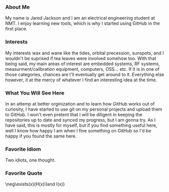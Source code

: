 ### About Me
My name is Jared Jackson and I am an electrical engineering student at NMT. I enjoy learning new tools, which is why I started using GitHub in the first place.

### Interests
My interests wax and wane like the tides, orbital precession, sunspots, and I wouldn't be suprised if tea leaves were involved somehow too. With that being said, my main areas of interest are embedded systems, RF systems, measurment/calibration equipment, computers, OSS... etc. If it is in one of those categories, chances are I'll eventually get around to it. Everything else however, it at the mercy of whatever I find an interesting idea at the time.

### What You Will See Here
In an attemp at better orginization and to learn how GitHub works out of curiosity, I have started to use git on my personal projects and upload them to GitHub. I won't even pretent that I will be diligent in keeping the repositories up to date and synced my progress, but I am gonna try. As I have said, this is mostly for myself, but if you find something useful here, well I know how happy I am when I fine something on GitHub so I'd be happy if you found the same here.

### Favorite Idiom
Two idiots, one thought.

### Favorite Quote
\neg\exists(x)(H(x)\land I(x))
